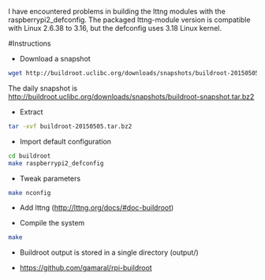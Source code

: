 I have encountered problems in building the lttng modules with the raspberrypi2_defconfig. The packaged lttng-module version is compatible with Linux 2.6.38 to 3.16, but the defconfig uses 3.18 Linux kernel.

#Instructions
* Download a snapshot
```bash
wget http://buildroot.uclibc.org/downloads/snapshots/buildroot-20150505.tar.bz2
```
The daily snapshot is http://buildroot.uclibc.org/downloads/snapshots/buildroot-snapshot.tar.bz2

* Extract
```bash
tar -xvf buildroot-20150505.tar.bz2
```
* Import default configuration
```bash
cd buildroot
make raspberrypi2_defconfig
```
* Tweak parameters
```bash
make nconfig
```
* Add lttng (http://lttng.org/docs/#doc-buildroot)

* Compile the system
```bash
make
```
* Buildroot output is stored in a single directory (output/)

* https://github.com/gamaral/rpi-buildroot
